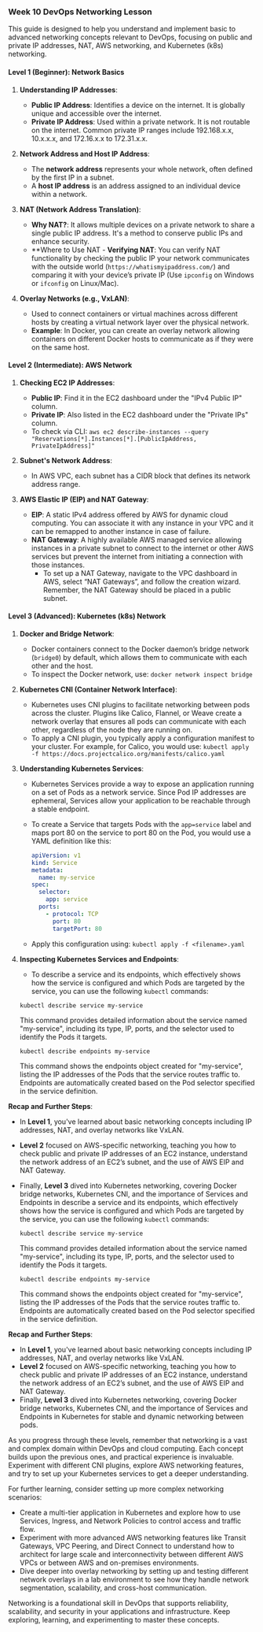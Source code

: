 ### Week 10 DevOps Networking Lesson

This guide is designed to help you understand and implement basic to advanced networking concepts relevant to DevOps, focusing on public and private IP addresses, NAT, AWS networking, and Kubernetes (k8s) networking.

#### Level 1 (Beginner): Network Basics

1. **Understanding IP Addresses**:
    - **Public IP Address**: Identifies a device on the internet. It is globally unique and accessible over the internet.
    - **Private IP Address**: Used within a private network. It is not routable on the internet. Common private IP ranges include 192.168.x.x, 10.x.x.x, and 172.16.x.x to 172.31.x.x.

2. **Network Address and Host IP Address**:
    - The **network address** represents your whole network, often defined by the first IP in a subnet.
    - A **host IP address** is an address assigned to an individual device within a network.

3. **NAT (Network Address Translation)**:
    - **Why NAT?**: It allows multiple devices on a private network to share a single public IP address. It's a method to conserve public IPs and enhance security.
    - **Where to Use NAT - **Verifying NAT**: You can verify NAT functionality by checking the public IP your network communicates with the outside world (`https://whatismyipaddress.com/`) and comparing it with your device’s private IP (Use `ipconfig` on Windows or `ifconfig` on Linux/Mac).

4. **Overlay Networks (e.g., VxLAN)**:
    - Used to connect containers or virtual machines across different hosts by creating a virtual network layer over the physical network.
    - **Example**: In Docker, you can create an overlay network allowing containers on different Docker hosts to communicate as if they were on the same host.

#### Level 2 (Intermediate): AWS Network

1. **Checking EC2 IP Addresses**:
    - **Public IP**: Find it in the EC2 dashboard under the "IPv4 Public IP" column.
    - **Private IP**: Also listed in the EC2 dashboard under the "Private IPs" column.
    - To check via CLI: `aws ec2 describe-instances --query "Reservations[*].Instances[*].[PublicIpAddress, PrivateIpAddress]"`

2. **Subnet's Network Address**:
    - In AWS VPC, each subnet has a CIDR block that defines its network address range.

3. **AWS Elastic IP (EIP) and NAT Gateway**:
    - **EIP**: A static IPv4 address offered by AWS for dynamic cloud computing. You can associate it with any instance in your VPC and it can be remapped to another instance in case of failure.
    - **NAT Gateway**: A highly available AWS managed service allowing instances in a private subnet to connect to the internet or other AWS services but prevent the internet from initiating a connection with those instances.
        - To set up a NAT Gateway, navigate to the VPC dashboard in AWS, select “NAT Gateways”, and follow the creation wizard. Remember, the NAT Gateway should be placed in a public subnet.

#### Level 3 (Advanced): Kubernetes (k8s) Network

1. **Docker and Bridge Network**:
    - Docker containers connect to the Docker daemon’s bridge network (`bridge0`) by default, which allows them to communicate with each other and the host.
    - To inspect the Docker network, use: `docker network inspect bridge`

2. **Kubernetes CNI (Container Network Interface)**:
    - Kubernetes uses CNI plugins to facilitate networking between pods across the cluster. Plugins like Calico, Flannel, or Weave create a network overlay that ensures all pods can communicate with each other, regardless of the node they are running on.
    - To apply a CNI plugin, you typically apply a configuration manifest to your cluster. For example, for Calico, you would use: `kubectl apply -f https://docs.projectcalico.org/manifests/calico.yaml`

3. **Understanding Kubernetes Services**:
    - Kubernetes Services provide a way to expose an application running on a set of Pods as a network service. Since Pod IP addresses are ephemeral, Services allow your application to be reachable through a stable endpoint.
    - To create a Service that targets Pods with the `app=service` label and maps port 80 on the service to port 80 on the Pod, you would use a YAML definition like this:

        ```yaml
        apiVersion: v1
        kind: Service
        metadata:
          name: my-service
        spec:
          selector:
            app: service
          ports:
            - protocol: TCP
              port: 80
              targetPort: 80
        ```

    - Apply this configuration using: `kubectl apply -f <filename>.yaml`

4. **Inspecting Kubernetes Services and Endpoints**:
    - To describe a service and its endpoints, which effectively shows how the service is configured and which Pods are targeted by the service, you can use the following `kubectl` commands:

    ```shell
    kubectl describe service my-service
    ```
    This command provides detailed information about the service named "my-service", including its type, IP, ports, and the selector used to identify the Pods it targets.

    ```shell
    kubectl describe endpoints my-service
    ```
    This command shows the endpoints object created for "my-service", listing the IP addresses of the Pods that the service routes traffic to. Endpoints are automatically created based on the Pod selector specified in the service definition.

**Recap and Further Steps**:
- In **Level 1**, you've learned about basic networking concepts including IP addresses, NAT, and overlay networks like VxLAN.
- **Level 2** focused on AWS-specific networking, teaching you how to check public and private IP addresses of an EC2 instance, understand the network address of an EC2’s subnet, and the use of AWS EIP and NAT Gateway.
- Finally, **Level 3** dived into Kubernetes networking, covering Docker bridge networks, Kubernetes CNI, and the importance of Services and Endpoints in describe a service and its endpoints, which effectively shows how the service is configured and which Pods are targeted by the service, you can use the following `kubectl` commands:

    ```shell
    kubectl describe service my-service
    ```
    This command provides detailed information about the service named "my-service", including its type, IP, ports, and the selector used to identify the Pods it targets.

    ```shell
    kubectl describe endpoints my-service
    ```
    This command shows the endpoints object created for "my-service", listing the IP addresses of the Pods that the service routes traffic to. Endpoints are automatically created based on the Pod selector specified in the service definition.

**Recap and Further Steps**:
- In **Level 1**, you've learned about basic networking concepts including IP addresses, NAT, and overlay networks like VxLAN.
- **Level 2** focused on AWS-specific networking, teaching you how to check public and private IP addresses of an EC2 instance, understand the network address of an EC2’s subnet, and the use of AWS EIP and NAT Gateway.
- Finally, **Level 3** dived into Kubernetes networking, covering Docker bridge networks, Kubernetes CNI, and the importance of Services and Endpoints in Kubernetes for stable and dynamic networking between pods.

As you progress through these levels, remember that networking is a vast and complex domain within DevOps and cloud computing. Each concept builds upon the previous ones, and practical experience is invaluable. Experiment with different CNI plugins, explore AWS networking features, and try to set up your Kubernetes services to get a deeper understanding.

For further learning, consider setting up more complex networking scenarios:
- Create a multi-tier application in Kubernetes and explore how to use Services, Ingress, and Network Policies to control access and traffic flow.
- Experiment with more advanced AWS networking features like Transit Gateways, VPC Peering, and Direct Connect to understand how to architect for large scale and interconnectivity between different AWS VPCs or between AWS and on-premises environments.
- Dive deeper into overlay networking by setting up and testing different network overlays in a lab environment to see how they handle network segmentation, scalability, and cross-host communication.

Networking is a foundational skill in DevOps that supports reliability, scalability, and security in your applications and infrastructure. Keep exploring, learning, and experimenting to master these concepts.